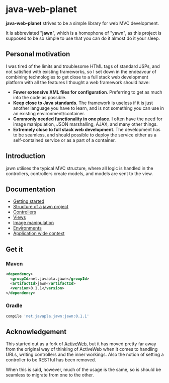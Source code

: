 # java-web-planet

**java-web-planet** strives to be a simple library for web MVC development. 

It is abbreviated "**jawn**", which is a homophone of "yawn", as this project is supposed to be so simple to use
that you can do it almost do it your sleep.

## Personal motivation
I was tired of the limits and troublesome HTML tags of standard JSPs,
and not satisfied with existing frameworks, so I set down in the endeavour of 
combining technologies to get close to a full stack web development 
platform with all the features I thought a web framework should have:

* **Fewer extensive XML files for configuration**. Preferring to get as much into the code as possible.
* **Keep close to Java standards**. The framework is useless if it is just another language you have to learn,
and is not something you can use in an existing environment/container.
* **Commonly needed functionality in one place**. I often have the need for image manipulation, JSON marshalling, AJAX, and many other things.
* **Extremely close to full stack web development**. The development has to be seamless, and should possible to 
deploy the service either as a self-contained service or as a part of a container.


## Introduction
jawn utilises the typical MVC structure, where all logic is handled in the controllers, controllers
create models, and models are sent to the view.





## Documentation
* [Getting started](docs/getting_started)
* [Structure of a jawn project](docs/structure_of_jawn_project)
* [Controllers](docs/controllers)
* [Views](docs/views)
* [Image manipulation](docs/imagemanipulation)
* [Environments](docs/environments)
* [Application wide context](docs/appcontext)

## Get it

### Maven
```xml
<dependency>
  <groupId>net.javapla.jawn</groupId>
  <artifactId>jawn</artifactId>
  <version>0.1.1</version>
</dependency>
```

### Gradle
```groovy
compile 'net.javapla.jawn:jawn:0.1.1'
```



## Acknowledgement
This started out as a fork of [ActiveWeb](https://github.com/javalite/activeweb),
but it has moved pretty far away from the original way of thinking of ActiveWeb
when it comes to handling URLs, writing controllers and the inner workings.
Also the notion of setting a controller to be RESTful has been removed.

When this is said, however, much of the usage is the same, so is should be
seamless to migrate from one to the other.
